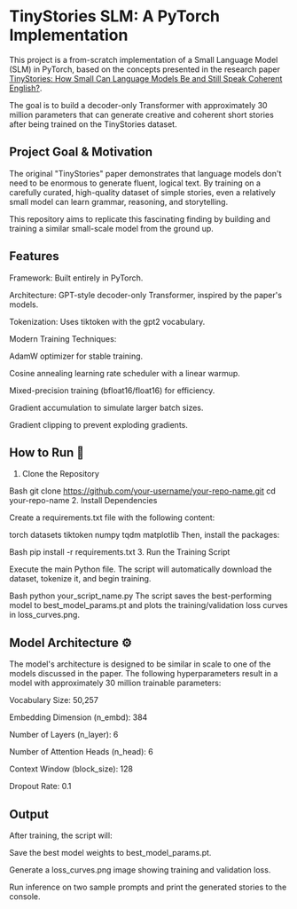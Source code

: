 # TinyStories SLM: A PyTorch Implementation 
This project is a from-scratch implementation of a Small Language Model (SLM) in PyTorch, based on the concepts presented in the research paper [TinyStories: How Small Can Language Models Be and Still Speak Coherent English?](https://arxiv.org/abs/2305.07759).

The goal is to build a decoder-only Transformer with approximately 30 million parameters that can generate creative and coherent short stories after being trained on the TinyStories dataset.

## Project Goal & Motivation 
The original "TinyStories" paper demonstrates that language models don't need to be enormous to generate fluent, logical text. By training on a carefully curated, high-quality dataset of simple stories, even a relatively small model can learn grammar, reasoning, and storytelling.

This repository aims to replicate this fascinating finding by building and training a similar small-scale model from the ground up.

## Features 
Framework: Built entirely in PyTorch.

Architecture: GPT-style decoder-only Transformer, inspired by the paper's models.

Tokenization: Uses tiktoken with the gpt2 vocabulary.

Modern Training Techniques:

AdamW optimizer for stable training.

Cosine annealing learning rate scheduler with a linear warmup.

Mixed-precision training (bfloat16/float16) for efficiency.

Gradient accumulation to simulate larger batch sizes.

Gradient clipping to prevent exploding gradients.

## How to Run 🚀
1. Clone the Repository

Bash
git clone https://github.com/your-username/your-repo-name.git
cd your-repo-name
2. Install Dependencies

Create a requirements.txt file with the following content:

torch
datasets
tiktoken
numpy
tqdm
matplotlib
Then, install the packages:

Bash
pip install -r requirements.txt
3. Run the Training Script

Execute the main Python file. The script will automatically download the dataset, tokenize it, and begin training.

Bash
python your_script_name.py
The script saves the best-performing model to best_model_params.pt and plots the training/validation loss curves in loss_curves.png.

## Model Architecture ⚙️
The model's architecture is designed to be similar in scale to one of the models discussed in the paper. The following hyperparameters result in a model with approximately 30 million trainable parameters:

Vocabulary Size: 50,257

Embedding Dimension (n_embd): 384

Number of Layers (n_layer): 6

Number of Attention Heads (n_head): 6

Context Window (block_size): 128

Dropout Rate: 0.1

## Output
After training, the script will:

Save the best model weights to best_model_params.pt.

Generate a loss_curves.png image showing training and validation loss.

Run inference on two sample prompts and print the generated stories to the console.
